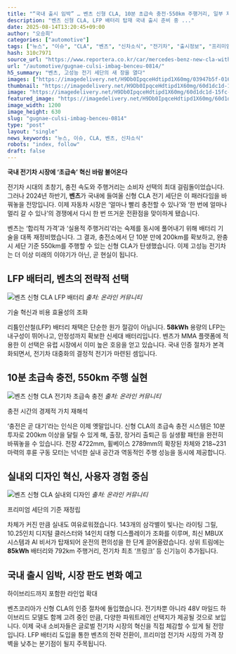 ```yaml
---
title: "“국내 출시 임박” … 벤츠 신형 CLA, 10분 초급속 충전·550km 주행거리, 일부 제원 공개"
description: "벤츠 신형 CLA, LFP 배터리 탑재 국내 출시 준비 중 ..."
date: 2025-08-14T13:20:45+09:00
author: "오승희"
categories: ["automotive"]
tags: ["뉴스", "이슈", "CLA", "벤츠", "신차소식", "전기차", "출시정보", "프리미엄", "배터리기술동향", "전기차시장전망"]
hash: 310c7971
source_url: "https://www.reportera.co.kr/car/mercedes-benz-new-cla-with-lfp/"
url: "/automotive/gugnae-culsi-imbag-benceu-0814/"
h5_summary: "벤츠, 고성능 전기 세단의 새 장을 열다"
images: ["https://imagedelivery.net/H9Db0IpqceHdtipd1X60mg/03947b5f-016b-4485-1e68-7a1b7a18f700/public", "https://imagedelivery.net/H9Db0IpqceHdtipd1X60mg/60d1dc1d-15fc-49cb-c3f2-eb47d42e0100/public", "https://imagedelivery.net/H9Db0IpqceHdtipd1X60mg/058654de-5e1c-4c62-b1ef-5b642984fa00/public", "https://imagedelivery.net/H9Db0IpqceHdtipd1X60mg/7a6a7450-bb41-496e-cfe7-7fb185f99b00/public"]
thumbnail: "https://imagedelivery.net/H9Db0IpqceHdtipd1X60mg/60d1dc1d-15fc-49cb-c3f2-eb47d42e0100/public"
image: "https://imagedelivery.net/H9Db0IpqceHdtipd1X60mg/60d1dc1d-15fc-49cb-c3f2-eb47d42e0100/public"
featured_image: "https://imagedelivery.net/H9Db0IpqceHdtipd1X60mg/60d1dc1d-15fc-49cb-c3f2-eb47d42e0100/public"
image_width: 1200
image_height: 630
slug: "gugnae-culsi-imbag-benceu-0814"
type: "post"
layout: "single"
news_keywords: "뉴스, 이슈, CLA, 벤츠, 신차소식"
robots: "index, follow"
draft: false
---
```


**국내 전기차 시장에 ‘초급속’ 혁신 바람 불어온다**

전기차 시대의 초창기, 충전 속도와 주행거리는 소비자 선택의 최대 걸림돌이었습니다. 그러나 2024년 하반기, **벤츠**가 국내에 들여올 신형 CLA 전기 세단은 이 패러다임을 바꿔놓을 전망입니다. 이제 자동차 시장은 ‘얼마나 빨리 충전할 수 있나’와 ‘한 번에 얼마나 멀리 갈 수 있나’의 경쟁에서 다시 한 번 뜨거운 전환점을 맞이하게 됐습니다.

벤츠는 ‘합리적 가격’과 ‘실용적 주행거리’라는 숙제를 동시에 풀어내기 위해 배터리 기술을 대폭 재정비했습니다. 그 결과, 충전소에서 단 10분 만에 200km를 확보하고, 완충 시 세단 기준 550km를 주행할 수 있는 신형 CLA가 탄생했습니다. 이제 고성능 전기차는 더 이상 미래의 이야기가 아닌, 곧 현실이 됩니다.

## LFP 배터리, 벤츠의 전략적 선택  

![벤츠 신형 CLA LFP 배터리](https://imagedelivery.net/H9Db0IpqceHdtipd1X60mg/058654de-5e1c-4c62-b1ef-5b642984fa00/public)
*출처: 온라인 커뮤니티*

기술 혁신과 비용 효율성의 조화

리튬인산철(LFP) 배터리 채택은 단순한 원가 절감이 아닙니다. **58kWh** 용량의 LFP는 내구성이 뛰어나고, 안정성까지 확보한 신세대 배터리입니다. 벤츠가 MMA 플랫폼에 적용한 이 선택은 유럽 시장에서 이미 높은 호응을 얻고 있습니다. 국내 인증 절차가 본격화되면서, 전기차 대중화의 결정적 전기가 마련된 셈입니다.

## 10분 초급속 충전, 550km 주행 실현  

![벤츠 신형 CLA 전기차 초급속 충전](https://imagedelivery.net/H9Db0IpqceHdtipd1X60mg/03947b5f-016b-4485-1e68-7a1b7a18f700/public)
*출처: 온라인 커뮤니티*

충전 시간의 경제적 가치 재해석

‘충전은 곧 대기’라는 인식은 이제 옛말입니다. 신형 CLA의 초급속 충전 시스템은 10분 투자로 200km 이상을 달릴 수 있게 해, 출장, 장거리 출퇴근 등 실생활 패턴을 완전히 바꿔놓을 수 있습니다. 전장 4722mm, 휠베이스 2789mm의 확장된 차체와 218~231마력의 후륜 구동 모터는 넉넉한 실내 공간과 역동적인 주행 성능을 동시에 제공합니다.

## 실내외 디자인 혁신, 사용자 경험 중심  

![벤츠 신형 CLA 실내외 디자인](https://imagedelivery.net/H9Db0IpqceHdtipd1X60mg/7a6a7450-bb41-496e-cfe7-7fb185f99b00/public)
*출처: 온라인 커뮤니티*

프리미엄 세단의 기준 재정립

차체가 커진 만큼 실내도 여유로워졌습니다. 143개의 삼각별이 빛나는 라이팅 그릴, 10.25인치 디지털 클러스터와 14인치 대형 디스플레이가 조화를 이루며, 최신 MBUX 시스템과 AI 비서가 탑재되어 운전의 편의성을 한 단계 끌어올렸습니다. 상위 트림에는 **85kWh** 배터리와 792km 주행거리, 전기차 최초 ‘프렁크’ 등 신기능이 추가됩니다.

## 국내 출시 임박, 시장 판도 변화 예고  
하이브리드까지 포함한 라인업 확대

벤츠코리아가 신형 CLA의 인증 절차에 돌입했습니다. 전기차뿐 아니라 48V 마일드 하이브리드 모델도 함께 고려 중인 만큼, 다양한 파워트레인 선택지가 제공될 것으로 보입니다. 이제 국내 소비자들은 글로벌 전기차 시장의 혁신을 직접 체감할 수 있게 될 전망입니다. LFP 배터리 도입을 통한 벤츠의 전략 전환이, 프리미엄 전기차 시장의 가격 장벽을 낮추는 분기점이 될지 주목됩니다.
